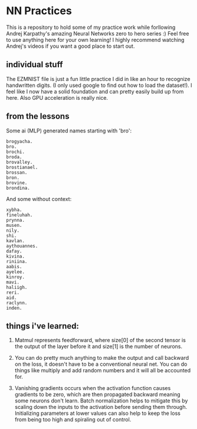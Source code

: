 <h1>NN Practices</h1>

This is a repository to hold some of my practice work while forllowing Andrej Karpathy's amazing Neural Networks zero to hero series :) Feel free to use anything here for your own learning! I highly recommend watching Andrej's videos if you want a good place to start out.

<h2>individual stuff</h2>
The EZMNIST file is just a fun little practice I did in like an hour to recognize handwritten digits. (I only used google to find out how to load the dataset!). I feel like I now have a solid foundation and can pretty easily build up from here. Also GPU acceleration is really nice.

<h2>from the lessons</h2>
Some ai (MLP) generated names starting with 'bro':

```
brogyacha.
bro.
brochi.
broda.
brovalley.
brostianael.
brossan.
bron.
brovine.
brondina.
```
And some without context:
```
xybha.
fineluhah.
prynna.
musen.
nily.
shi.
kavlan.
aythouannes.
dafay.
kivina.
riniina.
aabis.
ayelee.
kinroy.
mavi.
haliigh.
reri.
aid.
raclynn.
inden.
```
<h2>things i've learned:</h2>

1) Matmul represents feedforward, where size[0] of the second tensor is the output of the layer before it and size[1] is the number of neurons.

2) You can do pretty much anything to make the output and call backward on the loss, it doesn't have to be a conventional neural net. You can do things like multiply and add random numbers and it will all be accounted for.

3) Vanishing gradients occurs when the activation function causes gradients to be zero, which are then propagated backward meaning some neurons don't learn. Batch normalization helps to mitigate this by scaling down the inputs to the activation before sending them through. Initializing parameters at lower values can also help to keep the loss from being too high and spiraling out of control.
